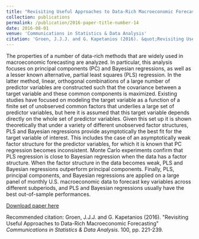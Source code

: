 ```yaml
---
title: "Revisiting Useful Approaches to Data-Rich Macroeconomic Forecasting"
collection: publications
permalink: /publication/2016-paper-title-number-14
date: 2016-08-01
venue: 'Communications in Statistics & Data Analysis'
citation: 'Groen, J.J.J. and G. Kapetanios (2016). &quot;Revisiting Useful Approaches to Data-Rich Macroeconomic Forecasting&quot; <i>Communications in Statistics & Data Analysis</i>. 100, pp. 221-239.'
---
```

The properties of a number of data-rich methods that are widely used in macroeconomic forecasting are analyzed. In particular, this analysis focuses on principal components (PC) and Bayesian regressions, as well as a lesser known alternative, partial least squares (PLS) regression. In the latter method, linear, orthogonal combinations of a large number of predictor variables are constructed such that the covariance between a target variable and these common components is maximized. Existing studies have focused on modeling the target variable as a function of a finite set of unobserved common factors that underlies a large set of predictor variables, but here it is assumed that this target variable depends directly on the whole set of predictor variables. Given this set up it is shown theoretically that under a variety of different unobserved factor structures, PLS and Bayesian regressions provide asymptotically the best fit for the target variable of interest. This includes the case of an asymptotically weak factor structure for the predictor variables, for which it is known that PC regression becomes inconsistent. Monte Carlo experiments confirm that PLS regression is close to Bayesian regression when the data has a factor structure. When the factor structure in the data becomes weak, PLS and Bayesian regressions outperform principal components. Finally, PLS, principal components, and Bayesian regressions are applied on a large panel of monthly U.S. macroeconomic data to forecast key variables across different subperiods, and PLS and Bayesian regressions usually have the best out-of-sample performances.

[Download paper here](http://dx.doi.org/10.1016/j.csda.2015.11.014)

Recommended citation: Groen, J.J.J. and G. Kapetanios (2016). "Revisiting Useful Approaches to Data-Rich Macroeconomic Forecasting" <i>Communications in Statistics & Data Analysis</i>. 100, pp. 221-239.
